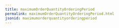 ```yaml
---
title: maximumOrderQuantityOrderingPeriod
permalink: maximumOrderQuantityOrderingPeriod.html
jsonid: maximumorderquantityorderingperiod
---
```

